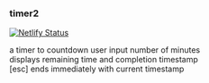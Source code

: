 ### timer2

[![Netlify Status](https://api.netlify.com/api/v1/badges/82a720e7-ff6e-4350-8fc7-f9dd5589f181/deploy-status)](https://app.netlify.com/sites/rsrtimer/deploys)

a timer to countdown user input number of minutes  
displays remaining time and completion timestamp  
[esc] ends immediately with current timestamp
